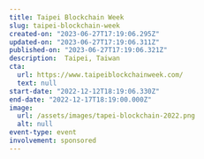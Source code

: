 ```yaml
---
title: Taipei Blockchain Week
slug: taipei-blockchain-week
created-on: "2023-06-27T17:19:06.295Z"
updated-on: "2023-06-27T17:19:06.311Z"
published-on: "2023-06-27T17:19:06.321Z"
description:  Taipei, Taiwan
cta:
  url: https://www.taipeiblockchainweek.com/
  text: null
start-date: "2022-12-12T18:19:06.330Z"
end-date: "2022-12-17T18:19:00.000Z"
image:
  url: /assets/images/tapei-blockchain-2022.png
  alt: null
event-type: event
involvement: sponsored
---
```


